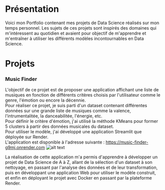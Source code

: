 # Présentation
Voici mon Portfolio contenant mes projets de Data Science réalisés sur mon temps personnel. Les sujets de ces projets sont inspirés des domaines qui m'intéressent au quotidien et avaient pour objectif de m'apprendre et m'entraîner à utiliser les différents modèles incontournables en Data Science.

# Projets

### Music Finder
L'objectif de ce projet est de proposer une application affichant une liste de musiques en fonction de différents critères choisis par l'utilisateur comme le genre, l'émotion ou encore la décennie.  
Pour réaliser ce projet, je suis parti d'un dataset contenant différentes données sur une grande liste de musiques comme la valence, l'intrumentalitée, la danceabilitée, l'énergie, etc.  
Pour définir le critère d'émotion, j'ai utilisé la méthode KMeans pour former 5 clusters à partir des données musicales du dataset.  
Pour utiliser le modèle, j'ai développé une application Streamlit que déployée sur Render.  
L'application est disponible à l'adresse suivante : https://music-finder-g9mj.onrender.com
![alt text](music-finder.png)  

La réalisation de cette application m'a permis d'apprendre à développer un projet de Data Science de A à Z, allant de la sélection d'un dataset à son nettoyage, en passant par l'analyse des données et de leur transformation, puis en développant une application Web pour utiliser le modèle construit, et enfin en déployant le projet avec Docker en passant par la plateforme Render.
